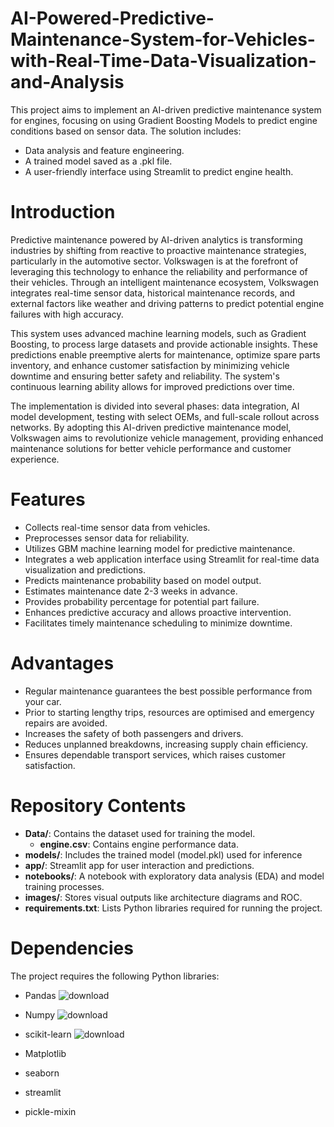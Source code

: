 # AI-Powered-Predictive-Maintenance-System-for-Vehicles-with-Real-Time-Data-Visualization-and-Analysis
This project aims to implement an AI-driven predictive maintenance system for engines, focusing on using Gradient Boosting Models to predict engine conditions based on sensor data. The solution includes:

- Data analysis and feature engineering.
- A trained model saved as a .pkl file.
- A user-friendly interface using Streamlit to predict engine health.


# Introduction
Predictive maintenance powered by AI-driven analytics is transforming industries by shifting from reactive to proactive maintenance strategies, particularly in the automotive sector. Volkswagen is at the forefront of leveraging this technology to enhance the reliability and performance of their vehicles. Through an intelligent maintenance ecosystem, Volkswagen integrates real-time sensor data, historical maintenance records, and external factors like weather and driving patterns to predict potential engine failures with high accuracy.

This system uses advanced machine learning models, such as Gradient Boosting, to process large datasets and provide actionable insights. These predictions enable preemptive alerts for maintenance, optimize spare parts inventory, and enhance customer satisfaction by minimizing vehicle downtime and ensuring better safety and reliability. The system's continuous learning ability allows for improved predictions over time.

The implementation is divided into several phases: data integration, AI model development, testing with select OEMs, and full-scale rollout across networks. By adopting this AI-driven predictive maintenance model, Volkswagen aims to revolutionize vehicle management, providing enhanced maintenance solutions for better vehicle performance and customer experience.


# Features
- Collects real-time sensor data from vehicles.
- Preprocesses sensor data for reliability.
- Utilizes GBM machine learning model for predictive maintenance.
- Integrates a web application interface using Streamlit for real-time data visualization and predictions.
- Predicts maintenance probability based on model output.
- Estimates maintenance date 2-3 weeks in advance.
- Provides probability percentage for potential part failure.
- Enhances predictive accuracy and allows proactive intervention.
- Facilitates timely maintenance scheduling to minimize downtime.


# Advantages
- Regular maintenance guarantees the best possible performance from your car.
- Prior to starting lengthy trips, resources are optimised and emergency repairs are avoided.
- Increases the safety of both passengers and drivers.
- Reduces unplanned breakdowns, increasing supply chain efficiency.
- Ensures dependable transport services, which raises customer satisfaction.


# Repository Contents

- **Data/**: Contains the dataset used for training the model.
  - **engine.csv**: Contains engine performance data.
- **models/**: Includes the trained model (model.pkl) used for inference
- **app/**: Streamlit app for user interaction and predictions.
- **notebooks/**: A notebook with exploratory data analysis (EDA) and model training processes.
- **images/**: Stores visual outputs like architecture diagrams and ROC.
- **requirements.txt**: Lists Python libraries required for running the project.


# Dependencies
The project requires the following Python libraries:
- Pandas
![download](https://github.com/user-attachments/assets/bc870cbc-1a76-40f0-ab50-114cfe183937)
- Numpy
![download](https://github.com/user-attachments/assets/3fcfdadf-239d-4bb8-a84b-2e879ce639d7)
- scikit-learn
![download](https://github.com/user-attachments/assets/2607b27e-26a3-42d9-80fa-037ae9247a41)

- Matplotlib
- seaborn

- streamlit
- pickle-mixin












